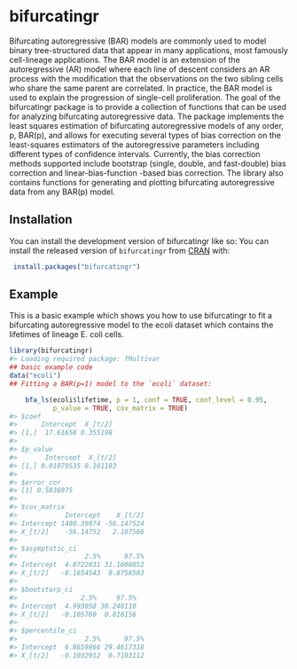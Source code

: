 
<!-- README.md is generated from README.Rmd. Please edit that file -->

# bifurcatingr

Bifurcating autoregressive (BAR) models are commonly used to model
binary tree-structured data that appear in many applications, most
famously cell-lineage applications. The BAR model is an extension of the
autoregressive (AR) model where each line of descent considers an AR
process with the modification that the observations on the two sibling
cells who share the same parent are correlated. In practice, the BAR
model is used to explain the progression of single-cell proliferation.
The goal of the bifurcatingr package is to provide a collection of
functions that can be used for analyzing bifurcating autoregressive
data. The package implements the least squares estimation of bifurcating
autoregressive models of any order, p, BAR(p), and allows for executing
several types of bias correction on the least-squares estimators of the
autoregressive parameters including different types of confidence
intervals. Currently, the bias correction methods supported include
bootstrap (single, double, and fast-double) bias correction and
linear-bias-function -based bias correction. The library also contains
functions for generating and plotting bifurcating autoregressive data
from any BAR(p) model.

## Installation

You can install the development version of bifurcatingr like so: You can
install the released version of `bifurcatingr` from
[CRAN](https://CRAN.R-project.org) with:

``` r
 install.packages("bifurcatingr")
```

## Example

This is a basic example which shows you how to use bifurcatingr to fit a
bifurcating autoregressive model to the ecoli dataset which contains the
lifetimes of lineage E. coli cells.

``` r
library(bifurcatingr)
#> Loading required package: fMultivar
## basic example code
data("ecoli")
## Fitting a BAR(p=1) model to the `ecoli` dataset:

    bfa_ls(ecoli$lifetime, p = 1, conf = TRUE, conf_level = 0.95, 
           p_value = TRUE, cov_matrix = TRUE)
#> $coef
#>      Intercept  X_[t/2]
#> [1,]  17.61658 0.355198
#> 
#> $p_value
#>       Intercept  X_[t/2]
#> [1,] 0.01079535 0.181183
#> 
#> $error_cor
#> [1] 0.5836975
#> 
#> $cov_matrix
#>            Intercept    X_[t/2]
#> Intercept 1480.39874 -56.147524
#> X_[t/2]    -56.14752   2.187566
#> 
#> $asymptotic_ci
#>                 2.5%      97.5%
#> Intercept  4.0722831 31.1608852
#> X_[t/2]   -0.1654543  0.8758503
#> 
#> $bootstarp_ci
#>                2.5%     97.5%
#> Intercept  4.993058 30.240110
#> X_[t/2]   -0.105760  0.816156
#> 
#> $percentile_ci
#>                 2.5%      97.5%
#> Intercept  6.8659866 29.4617318
#> X_[t/2]   -0.1032912  0.7103112
```
